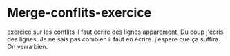 # Merge-conflits-exercice
exercice sur les conflits 
il faut ecrire des lignes apparement.
Du coup j'écris des lignes.
Je ne sais pas combien il faut en écrire.
j'espere que ça suffira.
On verra bien.
